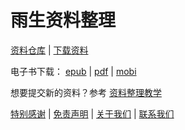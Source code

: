 # 雨生资料整理

[资料仓库](https://github.com/zhang-yusheng/zhang-yusheng.github.io) | [下载资料](https://github.com/zhang-yusheng/zhang-yusheng.github.io/archive/refs/heads/main.zip)

电子书下载： [epub](https://zhang-yusheng.github.io/ebooks/yusheng-zhang-archive.epub) | [pdf](https://zhang-yusheng.github.io/ebooks/yusheng-zhang-archive.pdf) | [mobi](https://zhang-yusheng.github.io/ebooks/yusheng-zhang-archive.mobi)

想要提交新的资料？参考 [资料整理教学](./more/how-to-contribute/how-to-contribute.md)

[特别感谢](./more/thanks.md) | [免责声明](./more/disclaimer.md) | [关于我们](./more/about.md) | [联系我们](./more/contact.md)
